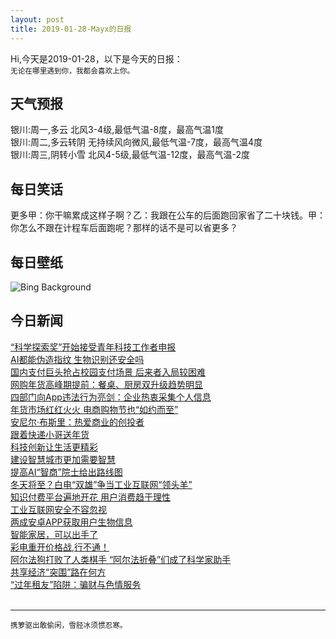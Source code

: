 ```yaml
---
layout: post
title: 2019-01-28-Mayx的日报
---
```


Hi,今天是2019-01-28，以下是今天的日报：<br><small>
无论在哪里遇到你，我都会喜欢上你。</small><!--more-->
## 天气预报
银川:周一,多云 北风3-4级,最低气温-8度，最高气温1度<br>银川:周二,多云转阴 无持续风向微风,最低气温-7度，最高气温4度<br>银川:周三,阴转小雪 北风4-5级,最低气温-12度，最高气温-2度
## 每日笑话
更多甲：你干嘛累成这样子啊？乙：我跟在公车的后面跑回家省了二十块钱。甲：你怎么不跟在计程车后面跑呢？那样的话不是可以省更多？
## 每日壁纸
![Bing Background](https://cn.bing.com/az/hprichbg/rb/HolocaustMemorial_EN-US4388115844_1920x1080.jpg "Memorial to the Murdered Jews of Europe in Berlin, Germany (© McPHOTO/age fotostock)")
## 今日新闻

[“科学探索奖”开始接受青年科技工作者申报](http://it.people.com.cn/n1/2019/0128/c1009-30592821.html)   
[AI都能伪造指纹 生物识别还安全吗](http://it.people.com.cn/n1/2019/0128/c1009-30592484.html)   
[国内支付巨头抢占校园支付场景 后来者入局较困难](http://it.people.com.cn/n1/2019/0128/c1009-30592877.html)   
[网购年货高峰期提前：餐桌、厨房双升级趋势明显](http://it.people.com.cn/n1/2019/0128/c1009-30592745.html)   
[四部门向App违法行为亮剑：企业热衷采集个人信息](http://it.people.com.cn/n1/2019/0128/c1009-30592726.html)   
[年货市场红红火火 电商购物节也“如约而至”](http://it.people.com.cn/n1/2019/0128/c1009-30592690.html)   
[安尼尔·布斯里：热爱商业的创投者](http://it.people.com.cn/n1/2019/0128/c1009-30592684.html)   
[跟着快递小哥送年货](http://it.people.com.cn/n1/2019/0128/c1009-30592653.html)   
[科技创新让生活更精彩](http://it.people.com.cn/n1/2019/0128/c1009-30592619.html)   
[建设智慧城市更加需要智慧](http://it.people.com.cn/n1/2019/0128/c1009-30592542.html)   
[提高AI“智商”院士给出路线图](http://it.people.com.cn/n1/2019/0128/c1009-30592487.html)   
[冬天将至？白电“双雄”争当工业互联网“领头羊”](http://it.people.com.cn/n1/2019/0128/c1009-30592697.html)   
[知识付费平台遍地开花 用户消费趋于理性](http://it.people.com.cn/n1/2019/0128/c1009-30592623.html)   
[工业互联网安全不容忽视](http://it.people.com.cn/n1/2019/0128/c1009-30592630.html)   
[两成安卓APP获取用户生物信息](http://it.people.com.cn/n1/2019/0128/c1009-30592505.html)   
[智能家居，可以出手了](http://it.people.com.cn/n1/2019/0128/c1009-30592598.html)   
[彩电重开价格战,行不通！](http://it.people.com.cn/n1/2019/0128/c1009-30592586.html)   
[阿尔法狗打败了人类棋手 “阿尔法折叠”们成了科学家助手](http://it.people.com.cn/n1/2019/0128/c1009-30592492.html)   
[共享经济“突围”路在何方](http://it.people.com.cn/n1/2019/0128/c1009-30592470.html)   
[“过年租友”陷阱：骗财与色情服务](http://it.people.com.cn/n1/2019/0128/c1009-30592461.html)   
<br />

***

<small>携箩驱出敢偷闲，雪胫冰须惯忍寒。</small>
